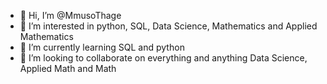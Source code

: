 - 👋 Hi, I’m @MmusoThage
- 👀 I’m interested in python, SQL, Data Science, Mathematics and Applied Mathematics 
- 🌱 I’m currently learning SQL and python 
- 💞️ I’m looking to collaborate on everything and anything Data Science, Applied Math and Math

<!---
MmusoThage is a ✨ special ✨ repository because its `README.md` (this file) appears on your GitHub profile.
You can click the Preview link to take a look at your changes.
--->

